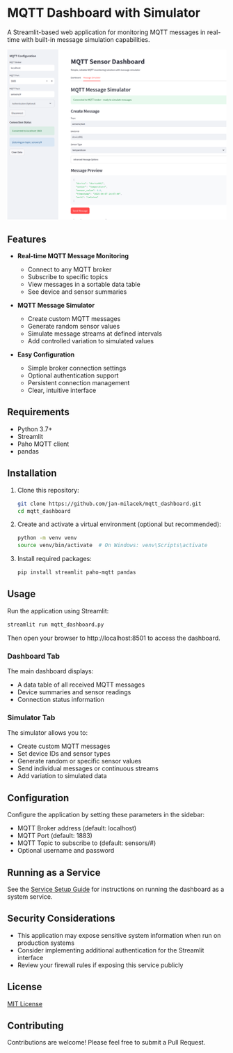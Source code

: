 # MQTT Dashboard with Simulator

A Streamlit-based web application for monitoring MQTT messages in real-time with built-in message simulation capabilities.

![MQTT Dashboard](mqtt_dashboard_screenshot.png)

## Features

- **Real-time MQTT Message Monitoring**
  - Connect to any MQTT broker
  - Subscribe to specific topics
  - View messages in a sortable data table
  - See device and sensor summaries

- **MQTT Message Simulator**
  - Create custom MQTT messages
  - Generate random sensor values
  - Simulate message streams at defined intervals
  - Add controlled variation to simulated values

- **Easy Configuration**
  - Simple broker connection settings
  - Optional authentication support
  - Persistent connection management
  - Clear, intuitive interface

## Requirements

- Python 3.7+
- Streamlit
- Paho MQTT client
- pandas

## Installation

1. Clone this repository:
   ```bash
   git clone https://github.com/jan-milacek/mqtt_dashboard.git
   cd mqtt_dashboard
   ```

2. Create and activate a virtual environment (optional but recommended):
   ```bash
   python -m venv venv
   source venv/bin/activate  # On Windows: venv\Scripts\activate
   ```

3. Install required packages:
   ```bash
   pip install streamlit paho-mqtt pandas
   ```

## Usage

Run the application using Streamlit:

```bash
streamlit run mqtt_dashboard.py
```

Then open your browser to http://localhost:8501 to access the dashboard.

### Dashboard Tab

The main dashboard displays:
- A data table of all received MQTT messages
- Device summaries and sensor readings
- Connection status information

### Simulator Tab

The simulator allows you to:
- Create custom MQTT messages
- Set device IDs and sensor types
- Generate random or specific sensor values
- Send individual messages or continuous streams
- Add variation to simulated data

## Configuration

Configure the application by setting these parameters in the sidebar:
- MQTT Broker address (default: localhost)
- MQTT Port (default: 1883)
- MQTT Topic to subscribe to (default: sensors/#)
- Optional username and password

## Running as a Service

See the [Service Setup Guide](service-setup.md) for instructions on running the dashboard as a system service.

## Security Considerations

- This application may expose sensitive system information when run on production systems
- Consider implementing additional authentication for the Streamlit interface
- Review your firewall rules if exposing this service publicly

## License

[MIT License](LICENSE)

## Contributing

Contributions are welcome! Please feel free to submit a Pull Request.